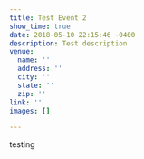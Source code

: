 ```yaml
---
title: Test Event 2
show_time: true
date: 2018-05-10 22:15:46 -0400
description: Test description
venue:
  name: ''
  address: ''
  city: ''
  state: ''
  zip: ''
link: ''
images: []

---
```

testing